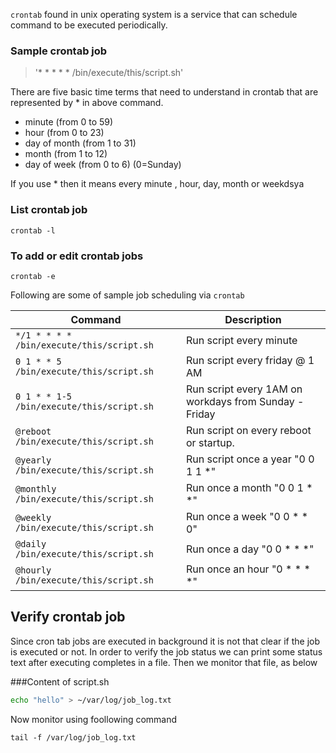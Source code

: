 
`crontab` found in unix operating system is a service that can schedule command to be executed periodically. 

### Sample crontab job

> '* * * * * /bin/execute/this/script.sh'

There are five basic time terms that need to understand in crontab that are represented by * in above command. 
 
- minute (from 0 to 59)
- hour (from 0 to 23)
- day of month (from 1 to 31)
- month (from 1 to 12)
- day of week (from 0 to 6) (0=Sunday)

If you use * then it means every minute , hour, day, month or weekdsya

### List crontab job

    crontab -l

### To add or edit crontab jobs

    crontab -e

Following are some of sample job scheduling via `crontab`

Command | Description
--------| ----------
`*/1 * * * * /bin/execute/this/script.sh` | Run script every minute
`0 1 * * 5 /bin/execute/this/script.sh`| Run script every friday @ 1 AM
`0 1 * * 1-5 /bin/execute/this/script.sh` | Run script every 1AM on workdays from Sunday - Friday
`@reboot /bin/execute/this/script.sh` | Run script on every reboot or startup.
`@yearly /bin/execute/this/script.sh` | Run script once a year "0 0 1 1 *" 
`@monthly /bin/execute/this/script.sh` |   Run once  a month    "0 0 1 * *"
`@weekly  /bin/execute/this/script.sh` |   Run once  a week     "0 0 * * 0"
`@daily  /bin/execute/this/script.sh`|    Run once  a day      "0 0 * * *"
`@hourly  /bin/execute/this/script.sh`|   Run once  an hour    "0 * * * *"


## Verify crontab job 

Since cron tab jobs are executed in background it is not that clear if the job is executed or not. 
In order to verify the job status  we can print some status text after executing completes in a file. 
Then we monitor that file, as below

###Content of script.sh

```bash
echo "hello" > ~/var/log/job_log.txt
```

Now monitor using foollowing command

    tail -f /var/log/job_log.txt
    

